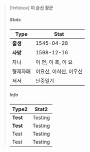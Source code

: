 >[!infobox] **이 순신 장군**  
>
>##### Stats  
>Type | Stat  
>--- | ---  
>**출생** | 1545-04-28  
>**사망** | 1598-12-16  
>자녀 | 이 면, 이 호, 이 요  
>형제자매 | 이요신, 이희신, 이우신  
>저서 | 난중일기  
>##### Info  
>Type2 | Stat2  
>--- | ---  
>**Test** | Testing  
>**Test** | Testing  
>Test | Testing  
>Test | Testing  


